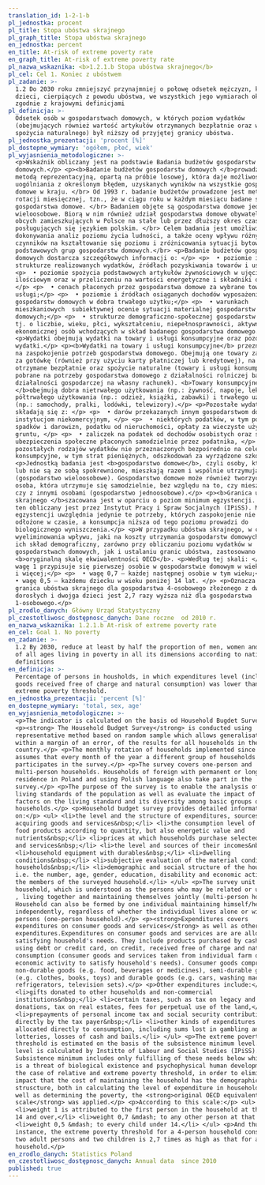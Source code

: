 ```yaml
---
translation_id: 1-2-1-b
pl_jednostka: procent
pl_title: Stopa ubóstwa skrajnego
pl_graph_title: Stopa ubóstwa skrajnego
en_jednostka: percent
en_title: At-risk of extreme poverty rate
en_graph_title: At-risk of extreme poverty rate
pl_nazwa_wskaznika: <b>1.2.1.b Stopa ubóstwa skrajnego</b>
pl_cel: Cel 1. Koniec z ubóstwem
pl_zadanie: >-
  1.2 Do 2030 roku zmniejszyć przynajmniej o połowę odsetek mężczyzn, kobiet i
  dzieci, cierpiących z powodu ubóstwa, we wszystkich jego wymiarach określonych
  zgodnie z krajowymi definicjami
pl_definicja: >-
  Odsetek osób w gospodarstwach domowych, w których poziom wydatków
  (obejmujących również wartość artykułów otrzymanych bezpłatnie oraz wartość
  spożycia naturalnego) był niższy od przyjętej granicy ubóstwa.
pl_jednostka_prezentacji: 'procent [%]'
pl_dostepne_wymiary: 'ogółem, płeć, wiek'
pl_wyjasnienia_metodologiczne: >-
  <p>Wskaźnik obliczany jest na podstawie Badania budżetów gospodarstw
  domowych.</p> <p><b>Badanie budżetów gospodarstw domowych </b>prowadzone jest
  metodą reprezentacyjną, opartą na próbie losowej, która daje możliwość
  uogólniania z określonym błędem, uzyskanych wyników na wszystkie gospodarstwa
  domowe w kraju. </br> Od 1993 r. badanie budżetów prowadzone jest metodą
  rotacji miesięcznej, tzn., że w ciągu roku w każdym miesiącu badane są inne
  gospodarstwa domowe. </br> Badaniem objęte są gospodarstwa domowe jedno- i
  wieloosobowe. Biorą w nim również udział gospodarstwa domowe obywateli państw
  obcych zamieszkujących w Polsce na stałe lub przez dłuższy okres czasu i
  posługujących się językiem polskim. </br> Celem badania jest umożliwienie
  dokonywania analiz poziomu życia ludności, a także oceny wpływu różnych
  czynników na kształtowanie się poziomu i zróżnicowania sytuacji bytowej
  podstawowych grup gospodarstw domowych.</br> <p>Badanie budżetów gospodarstw
  domowych dostarcza szczegółowych informacji o: </p> <p>  • poziomie i
  strukturze realizowanych wydatków, źródłach pozyskiwania towarów i usług;</p>
  <p>  • poziomie spożycia podstawowych artykułów żywnościowych w ujęciu
  ilościowym oraz w przeliczeniu na wartości energetyczne i składniki odżywcze
  </p> <p>  • cenach płaconych przez gospodarstwa domowe za wybrane towary i
  usługi;</p> <p>  • poziomie i źródłach osiąganych dochodów wyposażeniu
  gospodarstw domowych w dobra trwałego użytku;</p> <p>  • warunkach
  mieszkaniowych  subiektywnej ocenie sytuacji materialnej gospodarstw
  domowych;</p> <p>  • strukturze demograficzno-społecznej gospodarstw domowych,
  tj. o liczbie, wieku, płci, wykształceniu, niepełnosprawności, aktywności
  ekonomicznej osób wchodzących w skład badanego gospodarstwa domowego. </p>
  <p>Wydatki obejmują wydatki na towary i usługi konsumpcyjne oraz pozostałe
  wydatki.</p> <p><b>Wydatki na towary i usługi konsumpcyjne</b> przeznaczone są
  na zaspokojenie potrzeb gospodarstwa domowego. Obejmują one towary zakupione
  za gotówkę (również przy użyciu karty płatniczej lub kredytowej), na kredyt,
  otrzymane bezpłatnie oraz spożycie naturalne (towary i usługi konsumpcyjne
  pobrane na potrzeby gospodarstwa domowego z działalności rolniczej bądź
  działalności gospodarczej na własny rachunek). <b>Towary konsumpcyjne
  </b>obejmują dobra nietrwałego użytkowania (np.: żywność, napoje, lekarstwa),
  półtrwałego użytkowania (np.: odzież, książki, zabawki) i trwałego użytkowania
  (np.: samochody, pralki, lodówki, telewizory).</p> <p>Pozostałe wydatki, które
  składają się z: </p> <p>  • darów przekazanych innym gospodarstwom domowym i
  instytucjom niekomercyjnym, </p> <p>  • niektórych podatków, w tym podatku od
  spadków i darowizn, podatku od nieruchomości, opłaty za wieczyste użytkowanie
  gruntu, </p> <p>  • zaliczek na podatek od dochodów osobistych oraz składek na
  ubezpieczenia społeczne płaconych samodzielnie przez podatnika, </p> <p>  •
  pozostałych rodzajów wydatków nie przeznaczonych bezpośrednio na cele
  konsumpcyjne, w tym strat pieniężnych, odszkodowań za wyrządzone szkody. </p>
  <p>Jednostką badania jest <b>gospodarstwo domowe</b>, czyli osoby, które są
  lub nie są ze sobą spokrewnione, mieszkają razem i wspólnie utrzymują się
  (gospodarstwo wieloosobowe). Gospodarstwo domowe może również tworzyć jedna
  osoba, która utrzymuje się samodzielnie, bez względu na to, czy mieszka sama,
  czy z innymi osobami (gospodarstwo jednoosobowe).</p> <p><b>Granica ubóstwa
  skrajnego </b>szacowana jest w oparciu o poziom minimum egzystencji. Poziom
  ten obliczany jest przez Instytut Pracy i Spraw Socjalnych (IPiSS). Minimum
  egzystencji uwzględnia jedynie te potrzeby, których zaspokojenie nie może być
  odłożone w czasie, a konsumpcja niższa od tego poziomu prowadzi do
  biologicznego wyniszczenia.</p> <p>W przypadku ubóstwa skrajnego, w celu
  wyeliminowania wpływu, jaki na koszty utrzymania gospodarstw domowych wywiera
  ich skład demograficzny, zarówno przy obliczaniu poziomu wydatków w
  gospodarstwach domowych, jak i ustalaniu granic ubóstwa, zastosowano tzw.
  <b>oryginalną skalę ekwiwalentności OECD</b>. <p>Według tej skali: </p> <p>  •
  wagę 1 przypisuje się pierwszej osobie w gospodarstwie domowym w wieku 14 lat
  i więcej;</p> <p>  • wagę 0,7 – każdej następnej osobie w tym wieku;</p> <p> 
  • wagę 0,5 – każdemu dziecku w wieku poniżej 14 lat. </p> <p>Oznacza to, że
  granica ubóstwa skrajnego dla gospodarstwa 4-osobowego złożonego z dwóch osób
  dorosłych i dwojga dzieci jest 2,7 razy wyższa niż dla gospodarstwa
  1-osobowego.</p>
pl_zrodlo_danych: Główny Urząd Statystyczny
pl_czestotliwosc_dostępnosc_danych: Dane roczne  od 2010 r.
en_nazwa_wskaznika: 1.2.1.b At-risk of extreme poverty rate
en_cel: Goal 1. No poverty
en_zadanie: >-
  1.2 By 2030, reduce at least by half the proportion of men, women and children
  of all ages living in poverty in all its dimensions according to national
  definitions
en_definicja: >-
  Percentage of persons in housholds, in which expenditures level (including
  goods received free of charge and natural consumption) was lower than adopted
  extreme poverty threshold.
en_jednostka_prezentacji: 'percent [%]'
en_dostepne_wymiary: 'total, sex, age'
en_wyjasnienia_metodologiczne: >-
  <p>The indicator is calculated on the basis od Household Bugdet Survey.</p>
  <p><strong> The Household Budget Survey</strong> is conducted using
  representative method based on random sample which allows generalisation,
  within a margin of an error, of the results for all households in the
  country.</p> <p>The monthly rotation of households implemented since 1993
  assumes that every month of the year a different group of households
  participates in the survey.</p> <p>The survey covers one-person and
  multi-person households. Households of foreign with permanent or long-lasting
  residence in Poland and using Polish language also take part in the
  survey.</p> <p>The purpose of the survey is to enable the analysis of the
  living standards of the population as well as evaluate the impact of various
  factors on the living standard and its diversity among basic groups of
  households.</p> <p>Household budget survey provides detailed information
  on:</p> <ul> <li>the level and the structure of expenditures, sources of
  acquiring goods and services&nbsp;</li> <li>the consumption level of basic
  food products according to quantity, but also energetic value and
  nutrients&nbsp;</li> <li>prices at which households purchase selected goods
  and services&nbsp;</li> <li>the level and sources of their incomes&nbsp;</li>
  <li>household equipment with durables&nbsp;</li> <li>dwelling
  conditions&nbsp;</li> <li>subjective evaluation of the material condition of
  households&nbsp;</li> <li>demographic and social structure of the households
  i.e. the number, age, gender, education, disability and economic activity of
  the members of the surveyed household.</li> </ul> <p>The survey unit is a
  household, which is understood as the persons who may be related or unrelated
  , living together and maintaining themselves jointly (multi-person household).
  Household can also be formed by one individual maintaining himself/herself
  independently, regardless of whether the individual lives alone or with other
  persons (one-person household).</p> <p><strong>Expenditures covers
  expenditures on consumer goods and services</strong> as well as other
  expenditures.Expenditures on consumer goods and services are are allocated to
  satisfying household's needs. They include products purchased by cash, also
  using debt or credit card, on credit, received free of charge and natural
  consumption (consumer goods and services taken from individual farm or own
  economic activity to satisfy household's needs). Consumer goods comprise
  non-durable goods (e.g. food, beverages or medicines), semi-durable goods
  (e.g. clothes, books, toys) and durable goods (e.g. cars, washing machines,
  refrigerators, television sets).</p> <p>Other expenditures include:</p> <ul>
  <li>gifts donated to other households and non-commercial
  institutions&nbsp;</li> <li>certain taxes, such as tax on legacy and
  donations, tax on real estates, fees for perpetual use of the land,</li>
  <li>prepayments of personal income tax and social security contributions paid
  directly by the tax payer&nbsp;</li> <li>other kinds of expenditures not
  allocated directly to consumption, including sums lost in gambling and
  lotteries, losses of cash and bails.</li> </ul> <p>The extreme poverty
  threshold is estimated on the basis of the subsistence minimum level. This
  level is calculated by Institte of Labour and Social Studies (IPiSS).
  Subsistence minimum includes only fulfilling of these needs below which there
  is a threat of biological existence and psychophysical human development.In
  the case of relative and extreme poverty threshold, in order to eliminate the
  impact that the cost of maintaining the household has the demographic
  struscture, both in calculating the level of expenditure in households, as
  well as determining the poverty, the <strong>original OECD equivalent
  scale</strong> was applied.</p> <p>According to this scale:</p> <ul>
  <li>weight 1 is attributed to the first person in the household at the age of
  14 and over,</li> <li>weight 0,7 &mdash; to any other person at that age</li>
  <li>weight 0,5 &mdash; to every child under 14.</li> </ul> <p>And thus, for
  instance, the extreme poverty threshold for a 4-person household consisting of
  two adult persons and two children is 2,7 times as high as that for a 1-person
  household.</p>
en_zrodlo_danych: Statistics Poland
en_czestotliwosc_dostępnosc_danych: Annual data  since 2010
published: true
---
```

